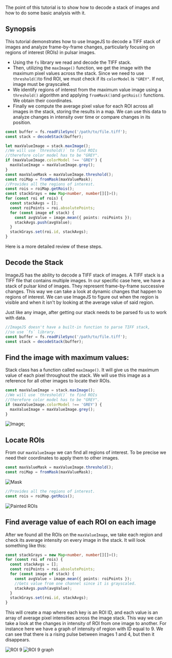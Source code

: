 The point of this tutorial is to show how to decode a stack of images and how to do some basic analysis with it.

## Synopsis

This tutorial demonstrates how to use ImageJS to decode a TIFF stack of images and analyze frame-by-frame changes, particularly focusing on regions of interest (ROIs) in pulsar images.

- Using the `fs` library we read and decode the TIFF stack.
- Then, utilizing the `maxImage()` function, we get the image with the maximum pixel values across the stack. Since we need to use `threshold()`to find ROI, we must check if its `colorModel` is `"GREY"`. If not, image must be grayscaled.
- We identify regions of interest from the maximum value image using a `threshold()` algorithm and applying `fromMask()`and `getRois()` functions. We obtain their coordinates.
- Finally we compute the average pixel value for each ROI across all images in the stack, storing the results in a map.
  We can use this data to analyze changes in intensity over time or compare changes in its position.

```ts
const buffer = fs.readFileSync('/path/to/file.tiff');
const stack = decodeStack(buffer);

let maxValueImage = stack.maxImage();
//We will use `threshold()` to find ROIs
//therefore color model has to be "GREY".
if (maxValueImage.colorModel !== 'GREY') {
  maxValueImage = maxValueImage.grey();
}
const maxValueMask = maxValueImage.threshold();
const roiMap = fromMask(maxValueMask);
//Provides all the regions of interest.
const rois = roiMap.getRois();
const stackGrays = new Map<number, number[][]>();
for (const roi of rois) {
  const stackAvgs = [];
  const roiPoints = roi.absolutePoints;
  for (const image of stack) {
    const avgValue = image.mean({ points: roiPoints });
    stackAvgs.push(avgValue);
  }
  stackGrays.set(roi.id, stackAvgs);
}
```

Here is a more detailed review of these steps.

## Decode the Stack

ImageJS has the ability to decode a TIFF stack of images. A TIFF stack is a TIFF file that contains multiple images. In our specific case here, we have a stack of pulsar kind of images. They represent frame-by-frame successive changes. This way we can take a look at dynamic changes that happen to regions of interest.
We can use ImageJS to figure out when the region is visible and when it isn't by looking at the average value of said region.

Just like any image, after getting our stack needs to be parsed fo us to work with data.

```ts
//ImageJS doesn't have a built-in function to parse TIFF stack,
//so use `fs` library.
const buffer = fs.readFileSync('/path/to/file.tiff');
const stack = decodeStack(buffer);
```

## Find the image with maximum values:

Stack class has a function called `maxImage()`. It will give us the maximum value of each pixel throughout the stack. We will use this image as a reference for all other images to locate their ROIs.

```ts
const maxValueImage = stack.maxImage();
//We will use `threshold()` to find ROIs
//therefore color model has to be "GREY".
if (maxValueImage.colorModel !== 'GREY') {
  maxValueImage = maxValueImage.grey();
}
```

![Image](./images/stackAvg/maxImage.png);

## Locate ROIs

From our `maxValueImage` we can find all regions of interest. To be precise we need their coordinates to apply them to other images.

```ts
const maxValueMask = maxValueImage.threshold();
const roiMap = fromMask(maxValueMask);
```

![Mask](./images/stackAvg/maxMask.png)

```ts
//Provides all the regions of interest.
const rois = roiMap.getRois();
```

![Painted ROIs](./images/stackAvg/paintedROIs.png)

## Find average value of each ROI on each image

After we found all the ROIs on the `maxValueImage`, we take each region and check its average intensity on every image in the stack.
It will look something like this:

```ts
const stackGrays = new Map<number, number[][]>();
for (const roi of rois) {
  const stackAvgs = [];
  const roiPoints = roi.absolutePoints;
  for (const image of stack) {
    const avgValue = image.mean({ points: roiPoints });
    //Gets value from one channel since it is grayscaled.
    stackAvgs.push(avgValue);
  }
  stackGrays.set(roi.id, stackAvgs);
}
```

This will create a map where each key is an ROI ID, and each value is an array of average pixel intensities across the image stack.
This way we can take a look at the changes in intensity of ROI from one image to another.
For instance here we have a graph of intensity of region with ID equal to 9.
We can see that there is a rising pulse between images 1 and 4, but then it disappears.

![ROI 9](./images/stackAvg/ROI9.png)
![ROI 9 graph](./images/stackAvg/graphROI9.png)
